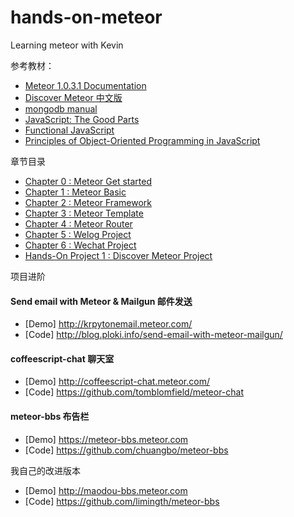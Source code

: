 # hands-on-meteor
Learning meteor with Kevin

参考教材： 
* [Meteor 1.0.3.1 Documentation](http://docs.meteor.com/#/basic/)
* [Discover Meteor 中文版](http://zh.discovermeteor.com/)
* [mongodb manual](http://docs.mongodb.org/manual/)
* [JavaScript: The Good Parts](http://it-ebooks.info/book/274/)
* [Functional JavaScript](http://it-ebooks.info/book/2573/)
* [Principles of Object-Oriented Programming in JavaScript](http://www.nczonline.net/blog/2012/12/18/now-available-principles-of-object-oriented-programming-in-javascript-beta/)

章节目录
* [Chapter 0 : Meteor Get started](0-meteor-get-started.md)
* [Chapter 1 : Meteor Basic](1-meteor-basic.md)
* [Chapter 2 : Meteor Framework](2-meteor-framework.md)
* [Chapter 3 : Meteor Template](3-meteor-template.md)
* [Chapter 4 : Meteor Router](4-meteor-router.md)
* [Chapter 5 : Welog Project](5-meteor-welog.md)
* [Chapter 6 : Wechat Project](6-meteor-wechat.md)
* [Hands-On Project 1 : Discover Meteor Project](Prj1-1-discover-meteor-hello.md)

项目进阶
#### Send email with Meteor & Mailgun 邮件发送
* [Demo] <http://krpytonemail.meteor.com/>
* [Code] <http://blog.ploki.info/send-email-with-meteor-mailgun/>

#### coffeescript-chat 聊天室
* [Demo] <http://coffeescript-chat.meteor.com/>
* [Code] <https://github.com/tomblomfield/meteor-chat>

#### meteor-bbs 布告栏
* [Demo] <https://meteor-bbs.meteor.com>
* [Code] <https://github.com/chuangbo/meteor-bbs>

我自己的改进版本
* [Demo] <http://maodou-bbs.meteor.com>
* [Code] <https://github.com/limingth/meteor-bbs>